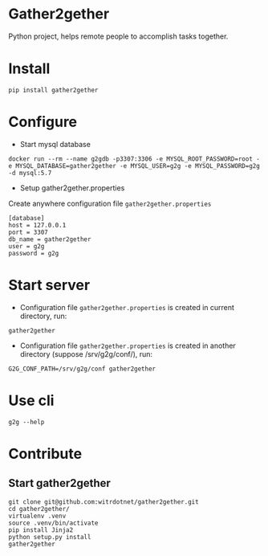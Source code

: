 # Gather2gether

Python project, helps remote people to accomplish tasks together.

# Install

```
pip install gather2gether
```

# Configure

* Start mysql database

```
docker run --rm --name g2gdb -p3307:3306 -e MYSQL_ROOT_PASSWORD=root -e MYSQL_DATABASE=gather2gether -e MYSQL_USER=g2g -e MYSQL_PASSWORD=g2g -d mysql:5.7
```

* Setup gather2gether.properties

Create anywhere configuration file `gather2gether.properties`

```
[database]
host = 127.0.0.1
port = 3307
db_name = gather2gether
user = g2g
password = g2g
```

# Start server

* Configuration file `gather2gether.properties` is created in current directory, run:

```
gather2gether
```

* Configuration file `gather2gether.properties` is created in another directory (suppose /srv/g2g/conf/), run:

```
G2G_CONF_PATH=/srv/g2g/conf gather2gether
```

# Use cli

```
g2g --help
```

# Contribute

## Start gather2gether

```
git clone git@github.com:witrdotnet/gather2gether.git
cd gather2gether/
virtualenv .venv
source .venv/bin/activate
pip install Jinja2
python setup.py install
gather2gether
```
